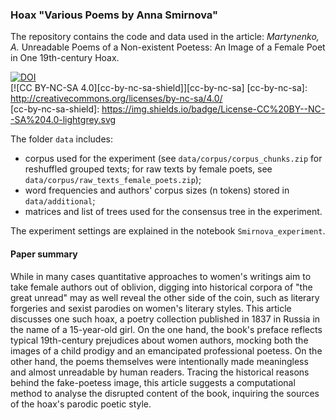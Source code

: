 ### Hoax "Various Poems by Anna Smirnova"
The repository contains the code and data used in the article: *Martynenko, A.* Unreadable Poems of a Non-existent Poetess: An Image of a Female Poet in One 19th-century Hoax.  
  
[![DOI](https://zenodo.org/badge/DOI/10.5281/zenodo.7702517.svg)](https://doi.org/10.5281/zenodo.7702517)  
[![CC BY-NC-SA 4.0][cc-by-nc-sa-shield]][cc-by-nc-sa]
[cc-by-nc-sa]: http://creativecommons.org/licenses/by-nc-sa/4.0/  
[cc-by-nc-sa-shield]: https://img.shields.io/badge/License-CC%20BY--NC--SA%204.0-lightgrey.svg  
  
The folder `data` includes:  
* corpus used for the experiment (see `data/corpus/corpus_chunks.zip` for reshuffled grouped texts; for raw texts by female poets, see `data/corpus/raw_texts_female_poets.zip`);  
* word frequencies and authors' corpus sizes (n tokens) stored in `data/additional`;  
* matrices and list of trees used for the consensus tree in the experiment.  
  
The experiment settings are explained in the notebook `Smirnova_experiment`.  
  
  
#### Paper summary
While in many cases quantitative approaches to women's writings aim to take female authors out of oblivion, digging into historical corpora of "the great unread" may as well reveal the other side of the coin, such as literary forgeries and sexist parodies on women's literary styles. This article discusses one such hoax, a poetry collection published in 1837 in Russia in the name of a 15-year-old girl. On the one hand, the book's preface reflects typical 19th-century prejudices about women authors, mocking both the images of a child prodigy and an emancipated professional poetess. On the other hand, the poems themselves were intentionally made meaningless and almost unreadable by human readers. Tracing the historical reasons behind the fake-poetess image, this article suggests a computational method to analyse the disrupted content of the book, inquiring the sources of the hoax's parodic poetic style.  